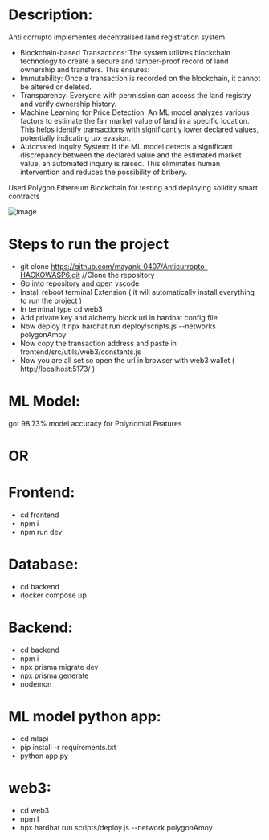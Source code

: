 # Description:
Anti corrupto implementes decentralised land registration system
- Blockchain-based Transactions: The system utilizes blockchain technology to create a secure and tamper-proof record of land ownership and transfers. This ensures:
- Immutability: Once a transaction is recorded on the blockchain, it cannot be altered or deleted.
- Transparency: Everyone with permission can access the land registry and verify ownership history.
- Machine Learning for Price Detection: An ML model analyzes various factors to estimate the fair market value of land in a specific location. This helps identify transactions with significantly lower declared values, potentially indicating tax evasion.
- Automated Inquiry System: If the ML model detects a significant discrepancy between the declared value and the estimated market value, an automated inquiry is raised. This eliminates human intervention and reduces the possibility of bribery.

Used Polygon Ethereum Blockchain for testing and deploying solidity smart contracts

![image](https://github.com/mayank-0407/Anticurropto-HACKOWASP6/assets/95279293/24ca309e-e5f6-4c63-9759-72d6fc29786e)



# Steps to run the project
- git clone https://github.com/mayank-0407/Anticurropto-HACKOWASP6.git //Clone the repository
- Go into repository and open vscode
- Install reboot terminal Extension ( it will automatically install everything to run the project )
- In terminal type cd web3
- Add private key and alchemy block url in hardhat config file
- Now deploy it npx hardhat run deploy/scripts.js --networks polygonAmoy
- Now copy the transaction address and paste in frontend/src/utils/web3/constants.js
- Now you are all set so open the url in browser with web3 wallet  ( http://localhost:5173/ )

# ML Model:
got 98.73% model accuracy for Polynomial Features

# OR

# Frontend:
- cd frontend
- npm i
- npm run dev

# Database:
- cd backend
- docker compose up

# Backend:
- cd backend
- npm i
- npx prisma migrate dev
- npx prisma generate
- nodemon

# ML model python app:
- cd mlapi
- pip install -r requirements.txt
- python app.py

# web3:
- cd web3
- npm I
- npx hardhat run scripts/deploy.js --network polygonAmoy
